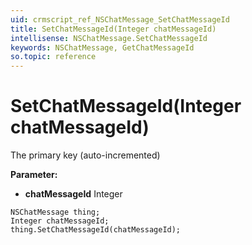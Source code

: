 ```yaml
---
uid: crmscript_ref_NSChatMessage_SetChatMessageId
title: SetChatMessageId(Integer chatMessageId)
intellisense: NSChatMessage.SetChatMessageId
keywords: NSChatMessage, GetChatMessageId
so.topic: reference
---
```


# SetChatMessageId(Integer chatMessageId)

The primary key (auto-incremented)

**Parameter:** 
* **chatMessageId** Integer

```crmscript
NSChatMessage thing;
Integer chatMessageId;
thing.SetChatMessageId(chatMessageId);
```

